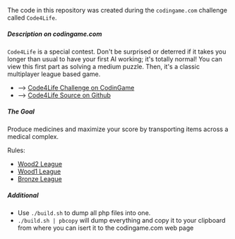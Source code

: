 The code in this repository was created during the `codingame.com` challenge called `Code4Life`.

##### Description on codingame.com
`Code4Life` is a special contest. 
Don't be surprised or deterred if it takes you longer than usual to have your first AI working; 
it's totally normal! You can view this first part as solving a medium puzzle. 
Then, it's a classic multiplayer league based game.

* --> [Code4Life Challenge on CodinGame](https://www.codingame.com/contests/code4life)
* --> [Code4Life Source on Github](https://github.com/CodinGame/Code4Life)

##### The Goal
Produce medicines and maximize your score by transporting items across a medical complex.

Rules:
* [Wood2 League](rules/wood2.md)
* [Wood1 League](rules/wood1.md)
* [Bronze League](rules/bronze.md)

##### Additional
* Use `./build.sh` to dump all php files into one.
* `./build.sh | pbcopy` will dump everything and copy it to your clipboard from where you can isert it to the codingame.com web page
